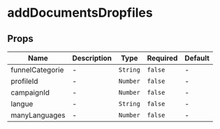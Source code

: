 # addDocumentsDropfiles

## Props

<!-- @vuese:addDocumentsDropfiles:props:start -->
|Name|Description|Type|Required|Default|
|---|---|---|---|---|
|funnelCategorie|-|`String`|`false`|-|
|profileId|-|`Number`|`false`|-|
|campaignId|-|`Number`|`false`|-|
|langue|-|`String`|`false`|-|
|manyLanguages|-|`Number`|`false`|-|

<!-- @vuese:addDocumentsDropfiles:props:end -->


